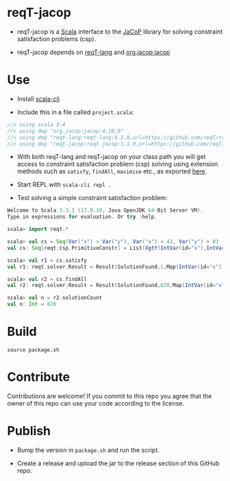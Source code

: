 # reqT-jacop

* reqT-jacop is a [Scala](https://www.scala-lang.org/) interface to the [JaCoP](https://github.com/radsz/jacop) library for solving constraint satisfaction problems (csp). 

* reqT-jacop depends on [reqT-lang](https://github.com/reqT/reqT-lang) and [org.jacop:jacop](https://search.maven.org/artifact/org.jacop/jacop/4.10.0/jar?eh=)

# Use

* Install [scala-cli]()

* Include this in a file called `project.scala`:

```scala
//> using scala 3.4
//> using dep "org.jacop:jacop:4.10.0"
//> using dep "reqt-lang:reqt-lang:4.2.0,url=https://github.com/reqT/reqT-lang/releases/download/4.2.0/reqt-lang_3-4.2.0.jar"
//> using dep "reqt-jacop:reqt-jacop:1.1.0,url=https://github.com/reqT/reqT-jacop/releases/download/v1.1.0/reqt-jacop_3-1.1.0.jar"
```
* With both reqT-lang and reqT-jacop on your class path you will get access to constraint satisfaction problem (csp) solving using extension methods such as `satisfy`, `findAll`, `maximise` etc., as exported [here](https://github.com/reqT/reqT-jacop/blob/main/src/main/scala/reqt-jacop.scala#L3).

* Start REPL with `scala-cli repl .` 

* Test solving a simple constraint satisfaction problem:

```scala
Welcome to Scala 3.3.3 (17.0.10, Java OpenJDK 64-Bit Server VM).
Type in expressions for evaluation. Or try :help.

scala> import reqt.*

scala> val cs = Seq(Var("x") > Var("y"), Var("x") < 42, Var("y") > 0)
val cs: Seq[reqt.csp.PrimitiveConstr] = List(XgtY(IntVar(id="x"),IntVar(id="y")), XltC(IntVar(id="x"),42), XgtC(IntVar(id="y"),0))

scala> val r1 = cs.satisfy
val r1: reqt.solver.Result = Result(SolutionFound,1,Map(IntVar(id="x") -> 30, IntVar(id="y") -> 11),None,Some(Solutions([nSolutions=1][nVariables=2])))

scala> val r2 = cs.findAll
val r2: reqt.solver.Result = Result(SolutionFound,820,Map(IntVar(id="x") -> 14, IntVar(id="y") -> 3),None,Some(Solutions([nSolutions=820][nVariables=2])))

scala> val n = r2.solutionCount
val n: Int = 820
```
# Build

`source package.sh`

# Contribute

Contributions are welcome! If you commit to this repo you agree that the owner of this repo can use your code according to the license.

# Publish

* Bump the version in `package.sh` and run the script.

* Create a release and upload the jar to the release section of this GitHub repo.
